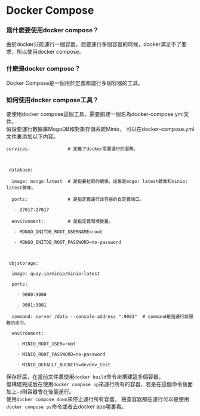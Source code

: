 # Docker Compose

### 爲什麽要使用docker compose？
 由於docker只能運行一個容器，想要運行多個容器的時候，docker滿足不了要求，所以使用docker compose。    

### 什麽是docker compose？
 Docker Compose是一個用於定義和運行多個容器的工具。    

### 如何使用docker compose工具？
 要使用docker compose這個工具，需要創建一個名為docker-compose.yml文件。    
 假設要運行數據庫MogoDB和對象存儲系統Minio， 可以在docker-compose.yml文件裏添加以下内容。    

```
services:              # 定義了docker需要運行的服務。

  

 database:  

  image: mongo:latest  # 是指要拉取的鏡像，這裏是mogo: latest鏡像和minio: latest鏡像。

  ports:               # 是指定義運行該容器的自定義端口。

   - 27017:27017

  environment:         # 是指定義環境變量。

   - MONGO_INITDB_ROOT_USERNAME=root

   - MONGO_INITDB_ROOT_PASSWORD=no-password

  

 objstorage:

  image: quay.io/minio/minio:latest

  ports:

    - 9000:9000

    - 9001:9001

  command: server /data --console-address ":9001"  # command是指運行該服務的命令。

  environment:

    - MINIO_ROOT_USER=root

    - MINIO_ROOT_PASSWORD=no-password

    - MINIO_DEFAULT_BUCKETS=devenv_test
```
保存好后，在當前文件裏使用`docker build`命令來構建這多個容器，    
儅構建完成后在使用`docker compose up`來運行所有的容器，若是在這個命令後面加上`-d`則容器會在後臺運行。    
使用`docker compose down`來停止運行所有容器。 
檢查容器那些運行可以是使用`docker compose ps`命令或者去docker app哪裏看。    
